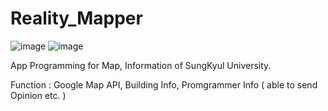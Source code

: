 # Reality_Mapper
![image](https://user-images.githubusercontent.com/103025111/226537061-fd0c79e2-bec0-4a77-9408-8e3203cb35bb.png)
![image](https://user-images.githubusercontent.com/103025111/226537111-d035e63e-90f7-4f57-9f4b-e2896303e03c.png)

App Programming for Map, Information of SungKyul University.

Function : Google Map API, Building Info, Promgrammer Info ( able to send Opinion etc. )

